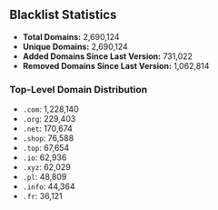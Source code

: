 ## Blacklist Statistics

- **Total Domains:** 2,690,124
- **Unique Domains:** 2,690,124
- **Added Domains Since Last Version:** 731,022
- **Removed Domains Since Last Version:** 1,062,814

### Top-Level Domain Distribution

-  `.com`: 1,228,140
-  `.org`: 229,403
-  `.net`: 170,674
-  `.shop`: 76,588
-  `.top`: 67,654
-  `.io`: 62,936
-  `.xyz`: 62,029
-  `.pl`: 48,809
-  `.info`: 44,364
-  `.fr`: 36,121
